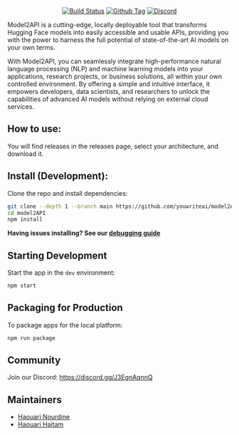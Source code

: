 <div align="center">

[![Build Status][github-actions-status]][github-actions-url]
[![Github Tag][github-tag-image]][github-tag-url]
[![Discord](https://badgen.net/badge/icon/discord?icon=discord&label)](https://discord.gg/J3EgnAqnnQ)

</div>

<p>
  Model2API is a cutting-edge, locally deployable tool that transforms Hugging Face models into easily accessible and usable APIs, providing you with the power to harness the full potential of state-of-the-art AI models on your own terms.
</p>

<p>
  With Model2API, you can seamlessly integrate high-performance natural language processing (NLP) and machine learning models into your applications, research projects, or business solutions, all within your own controlled environment. By offering a simple and intuitive interface, it empowers developers, data scientists, and researchers to unlock the capabilities of advanced AI models without relying on external cloud services.
</p>


## How to use:
You will find releases in the releases page,
select your architecture, and download it.


## Install (Development):

Clone the repo and install dependencies:

```bash
git clone --depth 1 --branch main https://github.com/youwriteai/model2API.git model2API
cd model2API
npm install
```

**Having issues installing? See our [debugging guide](https://github.com/youwriteai/model2API/issues/400)**

## Starting Development

Start the app in the `dev` environment:

```bash
npm start
```

## Packaging for Production

To package apps for the local platform:

```bash
npm run package
```

## Community

Join our Discord: https://discord.gg/J3EgnAqnnQ


## Maintainers

- [Haouari Nourdine](https://github.com/nhaouari)
- [Haouari Haitam](https://github.com/haouarihk)



[github-actions-status]: https://github.com/youwriteai/model2API/workflows/Test/badge.svg
[github-actions-url]: https://github.com/youwriteai/model2API/actions
[github-tag-image]: https://img.shields.io/github/tag/youwriteai/model2API.svg?label=version
[github-tag-url]: https://github.com/youwriteai/model2API/releases/latest
